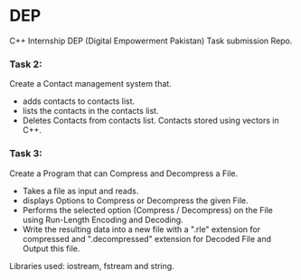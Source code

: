 # DEP
C++ Internship DEP (Digital Empowerment Pakistan) Task submission Repo.

### Task 2:
Create a Contact management system that.
- adds contacts to contacts list.
- lists the contacts in the contacts list.
- Deletes Contacts from contacts list.
Contacts stored using vectors in C++.

### Task 3:
Create a Program that can Compress and Decompress a File.
- Takes a file as input and reads.
- displays Options to Compress or Decompress the given File.
- Performs the selected option (Compress / Decompress) on the File using Run-Length Encoding and Decoding.
- Write the resulting data into a new file with a ".rle" extension for compressed and ".decompressed" extension for Decoded File and Output this file.

Libraries used: iostream, fstream and string.
